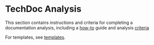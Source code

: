 # TechDoc Analysis

This section contains instructions and criteria for completing a documentation
analysis, including a [how-to](./howto.md) guide and analysis
[criteria](./criteria.md)

For templates, see [templates](./templates/).
